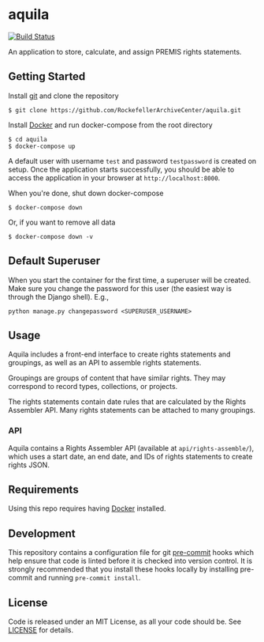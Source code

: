 # aquila

[![Build Status](https://travis-ci.com/RockefellerArchiveCenter/aquila.svg?branch=base)](https://travis-ci.com/RockefellerArchiveCenter/aquila)

An application to store, calculate, and assign PREMIS rights statements.

## Getting Started

Install [git](https://git-scm.com/) and clone the repository

    $ git clone https://github.com/RockefellerArchiveCenter/aquila.git

Install [Docker](https://store.docker.com/search?type=edition&offering=community) and run docker-compose from the root directory

    $ cd aquila
    $ docker-compose up

A default user with username `test` and password `testpassword` is created on setup. Once the application starts successfully, you should be able to access the application in your browser at `http://localhost:8000`.

When you're done, shut down docker-compose

    $ docker-compose down

Or, if you want to remove all data

    $ docker-compose down -v


## Default Superuser

When you start the container for the first time, a superuser will be created. Make sure you change the password for this user (the easiest way is through the Django shell). E.g.,

```
python manage.py changepassword <SUPERUSER_USERNAME>
```

## Usage

Aquila includes a front-end interface to create rights statements and groupings, as well as an API to assemble rights statements.

Groupings are groups of content that have similar rights. They may correspond to record types, collections, or projects.

The rights statements contain date rules that are calculated by the Rights Assembler API. Many rights statements can be attached to many groupings.

### API

Aquila contains a Rights Assembler API (available at `api/rights-assemble/`), which uses a start date, an end date, and IDs of rights statements to create rights JSON.

## Requirements

Using this repo requires having [Docker](https://store.docker.com/search?type=edition&offering=community) installed.

## Development

This repository contains a configuration file for git [pre-commit](https://pre-commit.com/) hooks which help ensure that code is linted before it is checked into version control. It is strongly recommended that you install these hooks locally by installing pre-commit and running `pre-commit install`.

## License

Code is released under an MIT License, as all your code should be. See [LICENSE](LICENSE) for details.
